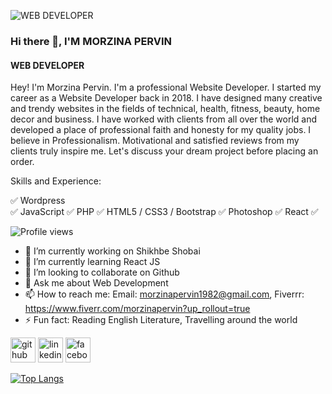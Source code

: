 

![WEB DEVELOPER](https://media-exp1.licdn.com/dms/image/D4E35AQHoTE1jsOGJ3A/profile-framedphoto-shrink_400_400/0/1637916795072?e=1638003600&v=beta&t=yrIBuhuC7exsTV7q-NH-Hq2VMf9Y8GoR6GjkNcwFKSI)

### Hi there 👋, I'M MORZINA PERVIN
#### WEB DEVELOPER

Hey! I'm Morzina Pervin. I'm a professional Website Developer. I started my career as a Website Developer back in 2018. I have designed many creative and trendy websites in the fields of technical, health, fitness, beauty, home decor and business. I have worked with clients from all over the world and developed a place of professional faith and honesty for my quality jobs. I believe in Professionalism. Motivational and satisfied reviews from my clients truly inspire me. Let's discuss your dream project before placing an order.

Skills and Experience:

✅ Wordpress <br>
✅ JavaScript
✅ PHP
✅ HTML5 / CSS3 / Bootstrap
✅ Photoshop
✅ React
✅

![Profile views](https://gpvc.arturio.dev/morzinapervin)  

- 🔭 I’m currently working on Shikhbe Shobai 
- 🌱 I’m currently learning React JS 
- 👯 I’m looking to collaborate on Github 
- 💬 Ask me about Web Development 
- 📫 How to reach me: Email: morzinapervin1982@gmail.com, Fiverrr: https://www.fiverr.com/morzinapervin?up_rollout=true 
- ⚡ Fun fact: Reading English Literature, Travelling around the world 

[<img src='https://cdn.jsdelivr.net/npm/simple-icons@3.0.1/icons/github.svg' alt='github' height='40'>](https://github.com/morzinapervin)  [<img src='https://cdn.jsdelivr.net/npm/simple-icons@3.0.1/icons/linkedin.svg' alt='linkedin' height='40'>](https://www.linkedin.com/in/https://www.linkedin.com/in/morzina-pervin-797ba1220//)  [<img src='https://cdn.jsdelivr.net/npm/simple-icons@3.0.1/icons/facebook.svg' alt='facebook' height='40'>](https://www.facebook.com/https://www.facebook.com/champa.hossain.54/)  



[![Top Langs](https://github-readme-stats.vercel.app/api/top-langs/?username=morzinapervin)](https://github.com/anuraghazra/github-readme-stats)




